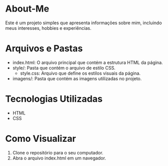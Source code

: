 # About-Me


Este é um projeto simples que apresenta informações sobre mim, incluindo meus interesses, hobbies e experiências.

# Arquivos e Pastas
- index.html: O arquivo principal que contém a estrutura HTML da página.
- style/: Pasta que contém o arquivo de estilo CSS.
    - style.css: Arquivo que define os estilos visuais da página.
- imagens/: Pasta que contém as imagens utilizadas no projeto.

# Tecnologias Utilizadas
- HTML
- CSS

# Como Visualizar
1. Clone o repositório para o seu computador.
2. Abra o arquivo index.html em um navegador.
